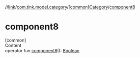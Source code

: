 //[link](../../index.md)/[com.tink.model.category](../index.md)/[[common]Category](index.md)/[component8](component8.md)



# component8  
[common]  
Content  
operator fun [component8](component8.md)(): [Boolean](https://kotlinlang.org/api/latest/jvm/stdlib/kotlin/-boolean/index.html)  



